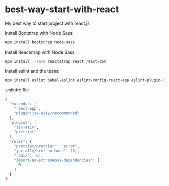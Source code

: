 
# best-way-start-with-react
My best way to start project with react.js

Install Bootstrap with Node Sass:
```sh
npm install bootstrap node-sass
```
Install Reactstrap with Node Sass:
```sh
npm install --save reactstrap react react-dom
```

Install eslint and the team:
```sh
npm install eslint babel-eslint eslint-config-react-app eslint-plugin-import eslint-plugin-jsx-a11y eslint-plugin-prettier eslint-plugin-react prettier --save-dev
```
.eslintrc file
```sh
{
  "extends": [
    "react-app",
    "plugin:jsx-a11y/recommended"
  ],
  "plugins": [
    "jsx-a11y",
    "prettier"
  ],
  "rules": {
    "prettier/prettier": "error",
    "jsx-a11y/href-no-hash": [0],
    "radix": [0],
    "import/no-extraneous-dependencies": [
      0
    ]
  }
}
```

